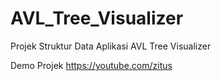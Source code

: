 # AVL_Tree_Visualizer
Projek Struktur Data Aplikasi AVL Tree Visualizer

Demo Projek
https://youtube.com/zitus

